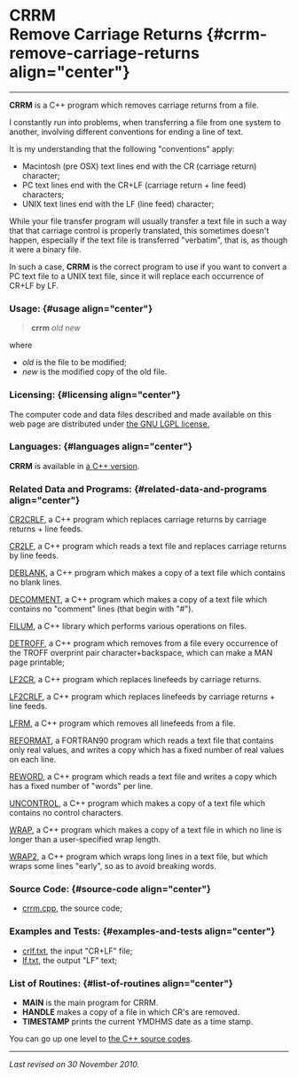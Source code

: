 CRRM\
Remove Carriage Returns {#crrm-remove-carriage-returns align="center"}
=======================

------------------------------------------------------------------------

**CRRM** is a C++ program which removes carriage returns from a file.

I constantly run into problems, when transferring a file from one system
to another, involving different conventions for ending a line of text.

It is my understanding that the following "conventions" apply:

-   Macintosh (pre OSX) text lines end with the CR (carriage return)
    character;
-   PC text lines end with the CR+LF (carriage return + line feed)
    characters;
-   UNIX text lines end with the LF (line feed) character;

While your file transfer program will usually transfer a text file in
such a way that that carriage control is properly translated, this
sometimes doesn't happen, especially if the text file is transferred
"verbatim", that is, as though it were a binary file.

In such a case, **CRRM** is the correct program to use if you want to
convert a PC text file to a UNIX text file, since it will replace each
occurrence of CR+LF by LF.

### Usage: {#usage align="center"}

> **crrm** *old* *new*

where

-   *old* is the file to be modified;
-   *new* is the modified copy of the old file.

### Licensing: {#licensing align="center"}

The computer code and data files described and made available on this
web page are distributed under [the GNU LGPL
license.](../../txt/gnu_lgpl.txt)

### Languages: {#languages align="center"}

**CRRM** is available in [a C++ version](../../cpp_src/crrm/crrm.html).

### Related Data and Programs: {#related-data-and-programs align="center"}

[CR2CRLF](../../cpp_src/cr2crlf/cr2crlf.html), a C++ program which
replaces carriage returns by carriage returns + line feeds.

[CR2LF](../../cpp_src/cr2lf/cr2lf.html), a C++ program which reads a
text file and replaces carriage returns by line feeds.

[DEBLANK](../../cpp_src/deblank/deblank.html), a C++ program which makes
a copy of a text file which contains no blank lines.

[DECOMMENT](../../cpp_src/decomment/decomment.html), a C++ program which
makes a copy of a text file which contains no "comment" lines (that
begin with "\#").

[FILUM](../../cpp_src/filum/filum.html), a C++ library which performs
various operations on files.

[DETROFF](../../cpp_src/detroff/detroff.html), a C++ program which
removes from a file every occurrence of the TROFF overprint pair
character+backspace, which can make a MAN page printable;

[LF2CR](../../cpp_src/lf2cr/lf2cr.html), a C++ program which replaces
linefeeds by carriage returns.

[LF2CRLF](../../cpp_src/lf2crlf/lf2crlf.html), a C++ program which
replaces linefeeds by carriage returns + line feeds.

[LFRM](../../cpp_src/lfrm/lfrm.html), a C++ program which removes all
linefeeds from a file.

[REFORMAT](../../f_src/reformat/reformat.html), a FORTRAN90 program
which reads a text file that contains only real values, and writes a
copy which has a fixed number of real values on each line.

[REWORD](../../cpp_src/reword/reword.html), a C++ program which reads a
text file and writes a copy which has a fixed number of "words" per
line.

[UNCONTROL](../../cpp_src/uncontrol/uncontrol.html), a C++ program which
makes a copy of a text file which contains no control characters.

[WRAP](../../cpp_src/wrap/wrap.html), a C++ program which makes a copy
of a text file in which no line is longer than a user-specified wrap
length.

[WRAP2](../../cpp_src/wrap2/wrap2.html), a C++ program which wraps long
lines in a text file, but which wraps some lines "early", so as to avoid
breaking words.

### Source Code: {#source-code align="center"}

-   [crrm.cpp](crrm.cpp), the source code;

### Examples and Tests: {#examples-and-tests align="center"}

-   [crlf.txt](crlf.txt), the input "CR+LF" file;
-   [lf.txt](lf.txt), the output "LF" text;

### List of Routines: {#list-of-routines align="center"}

-   **MAIN** is the main program for CRRM.
-   **HANDLE** makes a copy of a file in which CR's are removed.
-   **TIMESTAMP** prints the current YMDHMS date as a time stamp.

You can go up one level to [the C++ source codes](../cpp_src.html).

------------------------------------------------------------------------

*Last revised on 30 November 2010.*
